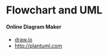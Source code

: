# Flowchart and UML

#### Online Diagram Maker
* [draw.io](https://www.draw.io/)
* <http://plantuml.com>
